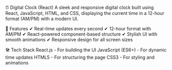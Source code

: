 ⏰ Digital Clock (React)
A sleek and responsive digital clock built using React, JavaScript, HTML, and CSS, displaying the current time in a 12-hour format (AM/PM) with a modern UI.

🚀 Features
✔ Real-time updates every second
✔ 12-hour format with AM/PM
✔ React-powered component-based structure
✔ Stylish UI with smooth animations
✔ Responsive design for all screen sizes

🛠️ Tech Stack
React.js - For building the UI
JavaScript (ES6+) - For dynamic time updates
HTML5 - For structuring the page
CSS3 - For styling and animations